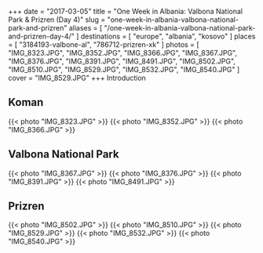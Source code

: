 +++
date    = "2017-03-05"
title   = "One Week in Albania: Valbona National Park & Prizren (Day 4)"
slug    = "one-week-in-albania-valbona-national-park-and-prizren"
aliases = [ "/one-week-in-albania-valbona-national-park-and-prizren-day-4/" ]
destinations = [ "europe", "albania", "kosovo" ]
places = [ "3184193-valbone-al", "786712-prizren-xk" ]
photos = [
  "IMG_8323.JPG", "IMG_8352.JPG", "IMG_8366.JPG", "IMG_8367.JPG", "IMG_8376.JPG",
  "IMG_8391.JPG", "IMG_8491.JPG", "IMG_8502.JPG", "IMG_8510.JPG", "IMG_8529.JPG",
  "IMG_8532.JPG", "IMG_8540.JPG"
]
cover = "IMG_8529.JPG"
+++
Introduction
<!--more-->
## Koman
{{< photo "IMG_8323.JPG" >}}
{{< photo "IMG_8352.JPG" >}}
{{< photo "IMG_8366.JPG" >}}

## Valbona National Park
{{< photo "IMG_8367.JPG" >}}
{{< photo "IMG_8376.JPG" >}}
{{< photo "IMG_8391.JPG" >}}
{{< photo "IMG_8491.JPG" >}}

## Prizren
{{< photo "IMG_8502.JPG" >}}
{{< photo "IMG_8510.JPG" >}}
{{< photo "IMG_8529.JPG" >}}
{{< photo "IMG_8532.JPG" >}}
{{< photo "IMG_8540.JPG" >}}
